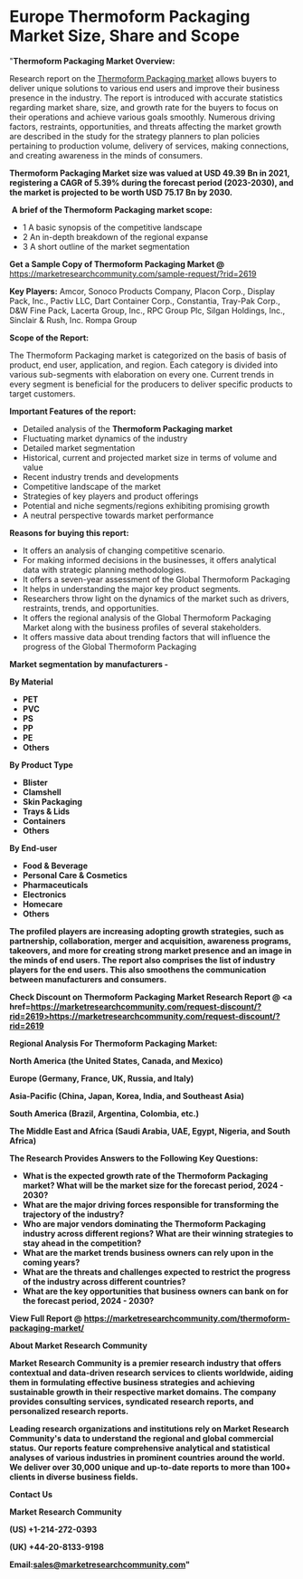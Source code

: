 # Europe Thermoform Packaging Market Size, Share and Scope
"<strong>Thermoform Packaging Market Overview:</strong>

Research report on the <a href=https://marketresearchcommunity.com/thermoform-packaging-market/>Thermoform Packaging market</a> allows buyers to deliver unique solutions to various end users and improve their business presence in the industry. The report is introduced with accurate statistics regarding market share, size, and growth rate for the buyers to focus on their operations and achieve various goals smoothly. Numerous driving factors, restraints, opportunities, and threats affecting the market growth are described in the study for the strategy planners to plan policies pertaining to production volume, delivery of services, making connections, and creating awareness in the minds of consumers.

<strong>Thermoform Packaging Market size was valued at USD 49.39 Bn in 2021, registering a CAGR of 5.39% during the forecast period (2023-2030), and the market is projected to be worth USD 75.17 Bn by 2030.</strong>

 <Strong>A brief of the Thermoform Packaging market scope:</Strong>
<ul>
 <li>1  A basic synopsis of the competitive landscape</li>
 <li>2  An in-depth breakdown of the regional expanse</li>
 <li>3  A short outline of the market segmentation</li>
</ul>
<strong>Get a Sample Copy of Thermoform Packaging Market @ </b></strong><a href=https://marketresearchcommunity.com/sample-request/?rid=2619><u>https://marketresearchcommunity.com/sample-request/?rid=2619</u></a>

<strong>Key Players:</strong> 
Amcor, Sonoco Products Company, Placon Corp., Display Pack, Inc., Pactiv LLC, Dart Container Corp., Constantia, Tray-Pak Corp., D&amp;W Fine Pack, Lacerta Group, Inc., RPC Group Plc, Silgan Holdings, Inc., Sinclair &amp; Rush, Inc. Rompa Group

<strong>Scope of the Report:</strong>

The Thermoform Packaging market is categorized on the basis of basis of product, end user, application, and region. Each category is divided into various sub-segments with elaboration on every one. Current trends in every segment is beneficial for the producers to deliver specific products to target customers.

<strong><b>Important Features of the report:</b></strong>
<ul>
  <li>Detailed analysis of the <strong><b>Thermoform Packaging </b></strong><strong><b>market</b></strong></li>
  <li>Fluctuating market dynamics of the industry</li>
  <li>Detailed market segmentation</li>
  <li>Historical, current and projected market size in terms of volume and value</li>
  <li>Recent industry trends and developments</li>
  <li>Competitive landscape of the market</li>
  <li>Strategies of key players and product offerings</li>
  <li>Potential and niche segments/regions exhibiting promising growth</li>
  <li>A neutral perspective towards market performance</li>
</ul>
<strong><b>Reasons for buying this report:</b></strong>
<ul>
  <li>It offers an analysis of changing competitive scenario.</li>
  <li>For making informed decisions in the businesses, it offers analytical data with strategic planning methodologies.</li>
  <li>It offers a seven-year assessment of the Global Thermoform Packaging</li>
  <li>It helps in understanding the major key product segments.</li>
  <li>Researchers throw light on the dynamics of the market such as drivers, restraints, trends, and opportunities.</li>
  <li>It offers the regional analysis of the Global Thermoform Packaging Market along with the business profiles of several stakeholders.</li>
  <li>It offers massive data about trending factors that will influence the progress of the Global Thermoform Packaging</li>
</ul>

<strong>Market segmentation by manufacturers -</strong>


<strong><strong>By Material</strong></h4>
<ul>
 	<li>PET</li>
 	<li>PVC</li>
 	<li>PS</li>
 	<li>PP</li>
 	<li>PE</li>
 	<li>Others</li>
</ul>
<strong><strong>By Product Type</strong></h4>
<ul>
 	<li>Blister</li>
 	<li>Clamshell</li>
 	<li>Skin Packaging</li>
 	<li>Trays &amp; Lids</li>
 	<li>Containers</li>
 	<li>Others</li>
</ul>
<strong><strong>By End-user</strong></h4>
<ul>
 	<li>Food &amp; Beverage</li>
 	<li>Personal Care &amp; Cosmetics</li>
 	<li>Pharmaceuticals</li>
 	<li>Electronics</li>
 	<li>Homecare</li>
 	<li>Others</li>
</ul>

The profiled players are increasing adopting growth strategies, such as partnership, collaboration, merger and acquisition, awareness programs, takeovers, and more for creating strong market presence and an image in the minds of end users. The report also comprises the list of industry players for the end users. This also smoothens the communication between manufacturers and consumers.

<strong><b>Check Discount on Thermoform Packaging Market Research Report @ </b></strong><a href=https://marketresearchcommunity.com/request-discount/?rid=2619><u>https://marketresearchcommunity.com/request-discount/?rid=2619</u></a>

<strong>Regional Analysis For Thermoform Packaging Market:</strong>

<strong>North America</strong> (the United States, Canada, and Mexico)

<strong>Europe</strong> (Germany, France, UK, Russia, and Italy)

<strong>Asia-Pacific</strong> (China, Japan, Korea, India, and Southeast Asia)

<strong>South America</strong> (Brazil, Argentina, Colombia, etc.)

<strong>The Middle East and Africa</strong> (Saudi Arabia, UAE, Egypt, Nigeria, and South Africa)

<strong>The Research Provides Answers to the Following Key Questions:</strong>
<ul>
 	<li>What is the expected growth rate of the Thermoform Packaging market? What will be the market size for the forecast period, 2024 - 2030?</li>
 	<li>What are the major driving forces responsible for transforming the trajectory of the industry?</li>
 	<li>Who are major vendors dominating the Thermoform Packaging industry across different regions? What are their winning strategies to stay ahead in the competition?</li>
 	<li>What are the market trends business owners can rely upon in the coming years?</li>
 	<li>What are the threats and challenges expected to restrict the progress of the industry across different countries?</li>
 	<li>What are the key opportunities that business owners can bank on for the forecast period, 2024 - 2030?</li>
</ul>

<strong>View Full Report @</strong> <a href=https://marketresearchcommunity.com/thermoform-packaging-market/>https://marketresearchcommunity.com/thermoform-packaging-market/</a>

<strong>About Market Research Community</strong>

Market Research Community is a premier research industry that offers contextual and data-driven research services to clients worldwide, aiding them in formulating effective business strategies and achieving sustainable growth in their respective market domains. The company provides consulting services, syndicated research reports, and personalized research reports.

Leading research organizations and institutions rely on Market Research Community's data to understand the regional and global commercial status. Our reports feature comprehensive analytical and statistical analyses of various industries in prominent countries around the world. We deliver over 30,000 unique and up-to-date reports to more than 100+ clients in diverse business fields.

<strong>Contact Us</strong>

<strong>Market Research Community</strong>

(US) +1-214-272-0393

(UK) +44-20-8133-9198

<strong>Email:</strong>sales@marketresearchcommunity.com"
